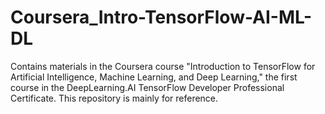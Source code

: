 # Coursera_Intro-TensorFlow-AI-ML-DL
Contains materials in the Coursera course "Introduction to TensorFlow for Artificial Intelligence, Machine Learning, and Deep Learning," the first course in the DeepLearning.AI TensorFlow Developer Professional Certificate. This repository is mainly for reference.
